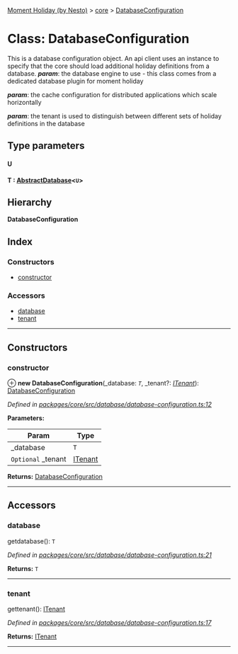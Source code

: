 [Moment Holiday (by Nesto)](../README.md) > [core](../modules/core.md) > [DatabaseConfiguration](../classes/core.databaseconfiguration.md)

# Class: DatabaseConfiguration

This is a database configuration object. An api client uses an instance to specify that the core should load additional holiday definitions from a database.
*__param__*: the database engine to use - this class comes from a dedicated database plugin for moment holiday

*__param__*: the cache configuration for distributed applications which scale horizontally

*__param__*: the tenant is used to distinguish between different sets of holiday definitions in the database

## Type parameters
#### U 
#### T :  [AbstractDatabase](core.abstractdatabase.md)<`U`>
## Hierarchy

**DatabaseConfiguration**

## Index

### Constructors

* [constructor](core.databaseconfiguration.md#constructor)

### Accessors

* [database](core.databaseconfiguration.md#database)
* [tenant](core.databaseconfiguration.md#tenant)

---

## Constructors

<a id="constructor"></a>

###  constructor

⊕ **new DatabaseConfiguration**(_database: *`T`*, _tenant?: *[ITenant](../interfaces/core.itenant.md)*): [DatabaseConfiguration](core.databaseconfiguration.md)

*Defined in [packages/core/src/database/database-configuration.ts:12](https://github.com/nesto-software/moment-holiday/blob/72ce1a6/packages/core/src/database/database-configuration.ts#L12)*

**Parameters:**

| Param | Type |
| ------ | ------ |
| _database | `T` |
| `Optional` _tenant | [ITenant](../interfaces/core.itenant.md) |

**Returns:** [DatabaseConfiguration](core.databaseconfiguration.md)

___

## Accessors

<a id="database"></a>

###  database

getdatabase(): `T`

*Defined in [packages/core/src/database/database-configuration.ts:21](https://github.com/nesto-software/moment-holiday/blob/72ce1a6/packages/core/src/database/database-configuration.ts#L21)*

**Returns:** `T`

___
<a id="tenant"></a>

###  tenant

gettenant(): [ITenant](../interfaces/core.itenant.md)

*Defined in [packages/core/src/database/database-configuration.ts:17](https://github.com/nesto-software/moment-holiday/blob/72ce1a6/packages/core/src/database/database-configuration.ts#L17)*

**Returns:** [ITenant](../interfaces/core.itenant.md)

___

